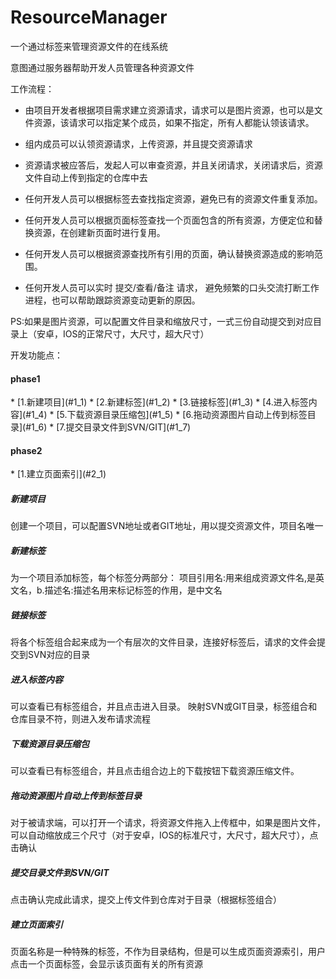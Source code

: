 # ResourceManager
一个通过标签来管理资源文件的在线系统

意图通过服务器帮助开发人员管理各种资源文件


工作流程：
* 由项目开发者根据项目需求建立资源请求，请求可以是图片资源，也可以是文件资源，该请求可以指定某个成员，如果不指定，所有人都能认领该请求。

* 组内成员可以认领资源请求，上传资源，并且提交资源请求

* 资源请求被应答后，发起人可以审查资源，并且关闭请求，关闭请求后，资源文件自动上传到指定的仓库中去

* 任何开发人员可以根据标签去查找指定资源，避免已有的资源文件重复添加。

* 任何开发人员可以根据页面标签查找一个页面包含的所有资源，方便定位和替换资源，在创建新页面时进行复用。

* 任何开发人员可以根据资源查找所有引用的页面，确认替换资源造成的影响范围。

* 任何开发人员可以实时 提交/查看/备注 请求， 避免频繁的口头交流打断工作进程，也可以帮助跟踪资源变动更新的原因。


PS:如果是图片资源，可以配置文件目录和缩放尺寸，一式三份自动提交到对应目录上（安卓，IOS的正常尺寸，大尺寸，超大尺寸）


开发功能点：
<h4>phase1</h4>
* [1.新建项目](#1_1)
* [2.新建标签](#1_2)
* [3.链接标签](#1_3)
* [4.进入标签内容](#1_4)
* [5.下载资源目录压缩包](#1_5)
* [6.拖动资源图片自动上传到标签目录](#1_6)
* [7.提交目录文件到SVN/GIT](#1_7)

<h4>phase2</h4>
* [1.建立页面索引](#2_1)

<h5 id="1_1">新建项目</h5>
  创建一个项目，可以配置SVN地址或者GIT地址，用以提交资源文件，项目名唯一
  
<h5 id="1_2">新建标签</h5>
  为一个项目添加标签，每个标签分两部分：
  项目引用名:用来组成资源文件名,是英文名，b.描述名:描述名用来标记标签的作用，是中文名

<h5 id="1_3">链接标签</h5>
  将各个标签组合起来成为一个有层次的文件目录，连接好标签后，请求的文件会提交到SVN对应的目录
  
<h5 id="1_4">进入标签内容</h5>
  可以查看已有标签组合，并且点击进入目录。
  映射SVN或GIT目录，标签组合和仓库目录不符，则进入发布请求流程
  
<h5 id="1_5">下载资源目录压缩包</h5>
  可以查看已有标签组合，并且点击组合边上的下载按钮下载资源压缩文件。
  
<h5 id="1_6">拖动资源图片自动上传到标签目录</h5>
  对于被请求端，可以打开一个请求，将资源文件拖入上传框中，如果是图片文件，可以自动缩放成三个尺寸（对于安卓，IOS的标准尺寸，大尺寸，超大尺寸），点击确认

<h5 id="1_7">提交目录文件到SVN/GIT</h5>
  点击确认完成此请求，提交上传文件到仓库对于目录（根据标签组合）
  
  
  
<h5 id="2_1">建立页面索引</h5>
  页面名称是一种特殊的标签，不作为目录结构，但是可以生成页面资源索引，用户点击一个页面标签，会显示该页面有关的所有资源
  
